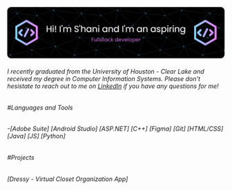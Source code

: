 <img src="https://github.com/smcghee97/smcghee97/blob/main/github-header-image.png" >

###### I recently graduated from the University of Houston - Clear Lake and received my degree in Computer Information Systems. Please don't hesistate to reach out to me on [LinkedIn](https://www.linkedin.com/in/shani97/) if you have any questions for me! 

###### #Languages and Tools
###### -[Adobe Suite] [Android Studio] [ASP.NET] [C++] [Figma] [Git] [HTML/CSS] [Java] [JS] [Python]

###### #Projects
###### [Dressy - Virtual Closet Organization App]
<!--
**smcghee97/smcghee97** is a ✨ _special_ ✨ repository because its `README.md` (this file) appears on your GitHub profile.

Here are some ideas to get you started:

- 🔭 I’m currently working on ...
- 🌱 I’m currently learning ...
- 👯 I’m looking to collaborate on ...
- 🤔 I’m looking for help with ...
- 💬 Ask me about ...
- 📫 How to reach me: ...
- 😄 Pronouns: ...
- ⚡ Fun fact: ...
-->
